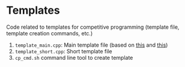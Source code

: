 # Templates

Code related to templates for competitive programming (template file, template creation commands, etc.)

1. `template_main.cpp`: Main template file (based on <a href="https://gist.github.com/vipul43/3b34d1f1cb14333a3e23830c29200a0d">this</a> and <a href="https://github.com/rachitiitr/DataStructures-Algorithms/blob/master/Library/Miscellanious/template.cpp">this</a>)
2. `template_short.cpp`: Short template file
3. `cp_cmd.sh` command line tool to create template
